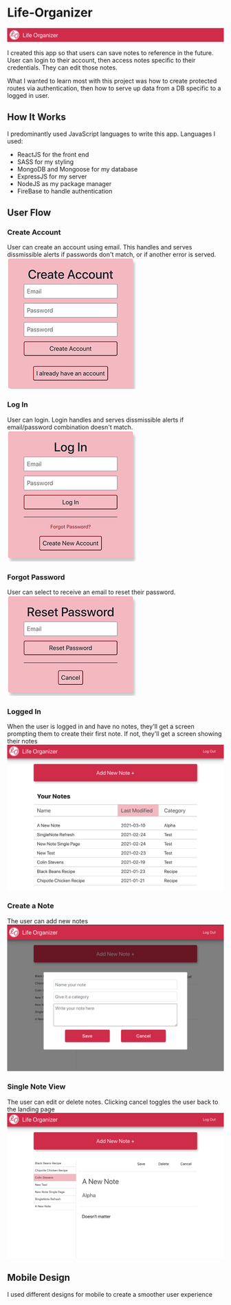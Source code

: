 # Life-Organizer
![Header Screenshot](./README-images/life-organizer-header.png)

I created this app so that users can save notes to reference in the future. User can login to their account, then access notes specific to their credentials. They can edit those notes.

What I wanted to learn most with this project was how to create protected routes via authentication, then how to serve up data from a DB specific to a logged in user.

## How It Works

I predominantly used JavaScript languages to write this app. Languages I used:
* ReactJS for the front end
* SASS for my styling
* MongoDB and Mongoose for my database
* ExpressJS for my server
* NodeJS as my package manager
* FireBase to handle authentication

## User Flow
### Create Account
User can create an account using email. This handles and serves dissmissible alerts if passwords don't match, or if another error is served.
![Create Account Screenshot](./README-images/create-account.png)


### Log In
User can login. Login handles and serves dissmissible alerts if email/password combination doesn't match.
![Log In Screenshot](./README-images/login.png)


### Forgot Password
User can select to receive an email to reset their password.
![Forgot Password Screenshot](./README-images/reset-password.png)

### Logged In
When the user is logged in and have no notes, they'll get a screen prompting them to create their first note. If not, they'll get a screen showing their notes
![Logged In Screenshot](./README-images/home-screen.png)

### Create a Note
The user can add new notes
![Create New Note Screenshot](./README-images/new-note.png)


### Single Note View
The user can edit or delete notes. Clicking cancel toggles the user back to the landing page
![Single Note Editor Screenshot](./README-images/single-note-screen.png)

## Mobile Design
I used different designs for mobile to create a smoother user experience

